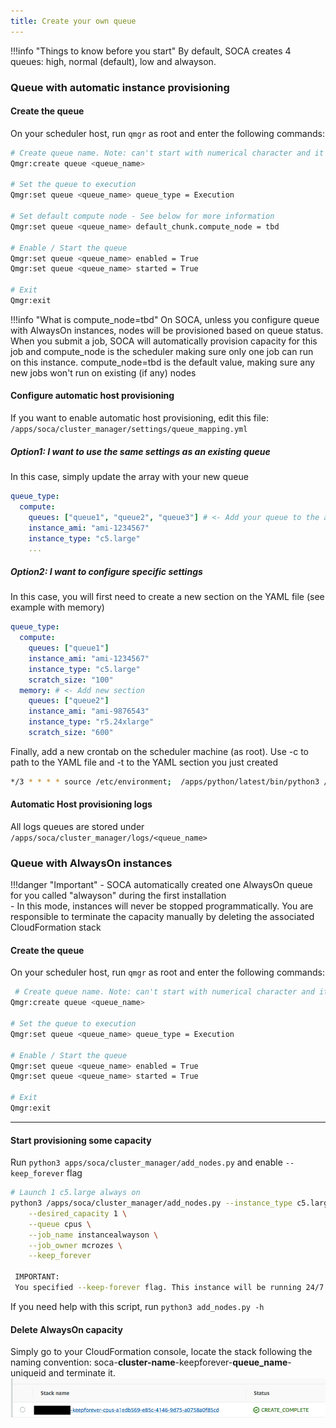 ```yaml
---
title: Create your own queue
---
```


!!!info "Things to know before you start"
    By default, SOCA creates 4 queues: high, normal (default), low and alwayson.

### Queue with automatic instance provisioning

#### Create the queue

On your scheduler host, run `qmgr` as root and enter the following commands:
~~~~bash                                
# Create queue name. Note: can't start with numerical character and it's recommended to use lowercase only
Qmgr:create queue <queue_name>

# Set the queue to execution
Qmgr:set queue <queue_name> queue_type = Execution

# Set default compute node - See below for more information
Qmgr:set queue <queue_name> default_chunk.compute_node = tbd

# Enable / Start the queue
Qmgr:set queue <queue_name> enabled = True
Qmgr:set queue <queue_name> started = True

# Exit
Qmgr:exit
~~~~

!!!info "What is compute_node=tbd"
    On SOCA, unless you configure queue with AlwaysOn instances, nodes will be provisioned based on queue status. When you submit a job, SOCA will automatically provision capacity for this job and compute_node is the scheduler making sure only one job can run on this instance. compute_node=tbd is the default value, making sure any new jobs won't run on existing (if any) nodes

#### Configure automatic host provisioning

If you want to enable automatic host provisioning, edit this file: `/apps/soca/cluster_manager/settings/queue_mapping.yml`

##### Option1: I want to use the same settings as an existing queue

In this case, simply update the array with your new queue

~~~yaml hl_lines="3"
queue_type:
  compute:
    queues: ["queue1", "queue2", "queue3"] # <- Add your queue to the array
    instance_ami: "ami-1234567"
    instance_type: "c5.large"
    ...
~~~

##### Option2: I want to configure specific settings

In this case, you will first need to create a new section on the YAML file (see example with memory)

~~~yaml hl_lines="7"
queue_type:
  compute:
    queues: ["queue1"]
    instance_ami: "ami-1234567"
    instance_type: "c5.large"
    scratch_size: "100"
  memory: # <- Add new section
    queues: ["queue2"]
    instance_ami: "ami-9876543"
    instance_type: "r5.24xlarge"
    scratch_size: "600"
~~~

Finally, add a new crontab on the scheduler machine (as root). Use -c to path to the YAML file and -t to the YAML section you just created  

~~~bash
*/3 * * * * source /etc/environment;  /apps/python/latest/bin/python3 /apps/soca/cluster_manager/dispatcher.py -c /apps/soca/cluster_manager/settings/queue_mapping.yml -t memory
~~~


#### Automatic Host provisioning logs

All logs queues are stored under `/apps/soca/cluster_manager/logs/<queue_name>`


### Queue with AlwaysOn instances

!!!danger "Important"
    - SOCA automatically created one AlwaysOn queue for you called "alwayson" during the first installation <br>
    - In this mode, instances will never be stopped programmatically. You are responsible to terminate the capacity manually by deleting the associated CloudFormation stack

#### Create the queue

On your scheduler host, run `qmgr` as root and enter the following commands:

~~~bash
 # Create queue name. Note: can't start with numerical character and it's recommended to use lowercase only
Qmgr:create queue <queue_name>

# Set the queue to execution
Qmgr:set queue <queue_name> queue_type = Execution

# Enable / Start the queue
Qmgr:set queue <queue_name> enabled = True
Qmgr:set queue <queue_name> started = True

# Exit
Qmgr:exit
~~~
* * *

#### Start provisioning some capacity

Run `python3 apps/soca/cluster_manager/add_nodes.py` and enable `--keep_forever` flag

~~~bash
# Launch 1 c5.large always on
python3 /apps/soca/cluster_manager/add_nodes.py --instance_type c5.large \
    --desired_capacity 1 \
    --queue cpus \
    --job_name instancealwayson \
    --job_owner mcrozes \
    --keep_forever

 IMPORTANT:
 You specified --keep-forever flag. This instance will be running 24/7 until you MANUALLY terminate the Cloudformation Stack                            
~~~
If you need help with this script, run `python3 add_nodes.py -h`

#### Delete AlwaysOn capacity

Simply go to your CloudFormation console, locate the stack following the naming convention: soca-**cluster-name**-keepforever-**queue_name**-uniqueid and terminate it.  
![](../imgs/howtoqueue-1.png)

